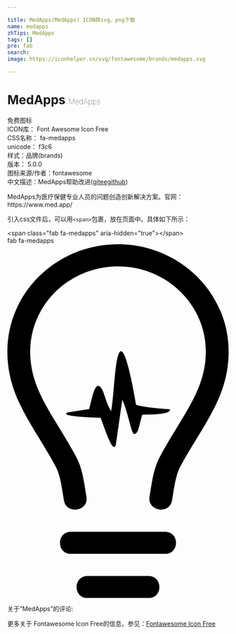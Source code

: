 ```yaml
---

title: MedApps(MedApps) ICON转svg、png下载
name: medapps
zhTips: MedApps
tags: []
pre: fab
search: 
image: https://iconhelper.cn/svg/fontawesome/brands/medapps.svg

---
```


# MedApps  <small style="font-size: 60%;font-weight: 100">MedApps</small>


<div class="detail-page">
<p>
<span><span class="badge-success badge">免费图标</span> </span>
<br/>
<span>
ICON库：
<span class="badge-secondary badge">Font Awesome Icon Free</span> 
</span>
<br/>
<span>
CSS名称：
<span class="badge-secondary badge">fa-medapps</span> 
</span>
<br/>
<span>
unicode：
<span class="badge-secondary badge">f3c6</span> 
<copy-btn content='f3c6' btn-title=""></copy-btn>
<copy-btn :content='String.fromCodePoint(parseInt("f3c6", 16))' btn-title="复制U"></copy-btn>
</span><br/><span>样式：<span class="badge-light badge">品牌(brands)</span></span>
<br/>
<span>
版本：
<span class="badge-secondary badge">5.0.0</span> 
</span>
<br/>
<span>图标来源/作者：<span class="badge-light badge">fontawesome</span></span> 
<br/>
<span class="zh-detail">中文描述：<span class="badge-primary badge">MedApps</span><span class="help-link"><span>帮助改进</span>(<a href="https://gitee.com/liuwave/icon-helper/edit/master/json/fontawesome/brands/medapps.json" target="_blank" rel="noopener noreferrer">gitee</a><a href="https://github.com/liuwave/icon-helper/edit/master/json/fontawesome/brands/medapps.json" target="_blank" rel="noopener noreferrer">github</a></span>)</span><br/>
</p>
</div><div class="description description alert alert-light">MedApps为医疗保健专业人员的问题创造创新解决方案。官网：https://www.med.app/</div>
<div class="alert alert-dark">
  <i class="fab fa-medapps fa-xs"></i>
  <i class="fab fa-medapps fa-sm"></i>
  <i class="fab fa-medapps fa-lg"></i>
  <i class="fab fa-medapps fa-2x"></i>
  <i class="fab fa-medapps fa-3x"></i>
  <i class="fab fa-medapps fa-5x"></i>
  <i class="fab fa-medapps fa-7x"></i>
</div>
<div>
  <p>引入css文件后，可以用<code>&lt;span&gt;</code>包裹，放在页面中。具体如下所示：    
  </p>
  <div class="alert alert-primary" style="font-size: 14px">
    &lt;span class="fab fa-medapps" aria-hidden="true"&gt;&lt;/span&gt;
    <copy-btn content='<span class="fab fa-medapps" aria-hidden="true"></span>'></copy-btn>
  </div>
  <div class="alert alert-secondary">
    <i class="fab fa-medapps"
    style="font-size: 24px"
    aria-hidden="true"></i> fab fa-medapps
    <copy-btn content="fab fa-medapps" btn-title="复制图标名称"></copy-btn>
  </div>
</div>
<div id="svg" class="svg-wrap">
<svg xmlns="http://www.w3.org/2000/svg" viewBox="0 0 320 512"><path d="M118.3 238.4c3.5-12.5 6.9-33.6 13.2-33.6 8.3 1.8 9.6 23.4 18.6 36.6 4.6-23.5 5.3-85.1 14.1-86.7 9-.7 19.7 66.5 22 77.5 9.9 4.1 48.9 6.6 48.9 6.6 1.9 7.3-24 7.6-40 7.8-4.6 14.8-5.4 27.7-11.4 28-4.7.2-8.2-28.8-17.5-49.6l-9.4 65.5c-4.4 13-15.5-22.5-21.9-39.3-3.3-.1-62.4-1.6-47.6-7.8l31-5zM228 448c21.2 0 21.2-32 0-32H92c-21.2 0-21.2 32 0 32h136zm-24 64c21.2 0 21.2-32 0-32h-88c-21.2 0-21.2 32 0 32h88zm34.2-141.5c3.2-18.9 5.2-36.4 11.9-48.8 7.9-14.7 16.1-28.1 24-41 24.6-40.4 45.9-75.2 45.9-125.5C320 69.6 248.2 0 160 0S0 69.6 0 155.2c0 50.2 21.3 85.1 45.9 125.5 7.9 12.9 16 26.3 24 41 6.7 12.5 8.7 29.8 11.9 48.9 3.5 21 36.1 15.7 32.6-5.1-3.6-21.7-5.6-40.7-15.3-58.6C66.5 246.5 33 211.3 33 155.2 33 87.3 90 32 160 32s127 55.3 127 123.2c0 56.1-33.5 91.3-66.1 151.6-9.7 18-11.7 37.4-15.3 58.6-3.4 20.6 29 26.4 32.6 5.1z"/></svg>
</div>
<detail full-name='fa-medapps'></detail>
<div>
<p>关于“MedApps”的评论:</p>
</div>
<Vssue title="关于“MedApps”的评论" ></Vssue>    
<div><p>更多关于  Fontawesome Icon Free的信息，参见：<a target="_blank" href="https://iconhelper.cn/fontawesome.html">Fontawesome Icon Free</a>
</p></div>
